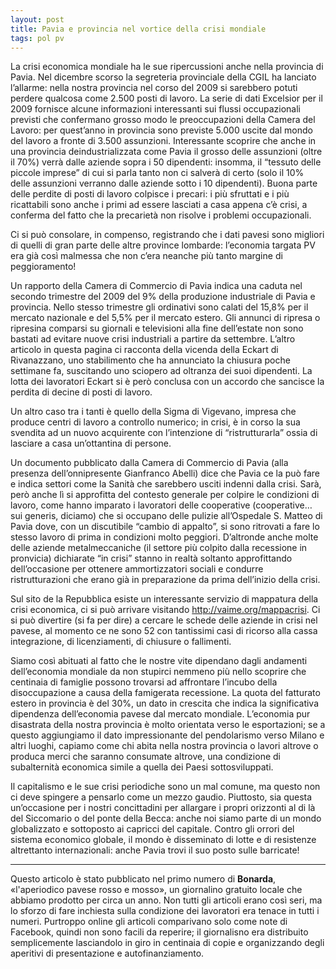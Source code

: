 ```yaml
---
layout: post
title: Pavia e provincia nel vortice della crisi mondiale
tags: pol pv
---
```

La crisi economica mondiale ha le sue ripercussioni anche nella provincia di Pavia. Nel dicembre scorso la segreteria provinciale della CGIL ha lanciato l’allarme: nella nostra provincia nel corso del 2009 si sarebbero potuti perdere qualcosa come 2.500 posti di lavoro. La serie di dati Excelsior per il 2009 fornisce alcune informazioni interessanti sui flussi occupazionali previsti che confermano grosso modo le preoccupazioni della Camera del Lavoro: per quest’anno in provincia sono previste 5.000 uscite dal mondo del lavoro a fronte di 3.500 assunzioni. Interessante scoprire che anche in una provincia deindustrializzata come Pavia il grosso delle assunzioni (oltre il 70%) verrà dalle aziende sopra i 50 dipendenti: insomma, il “tessuto delle piccole imprese” di cui si parla tanto non ci salverà di certo (solo il 10% delle assunzioni verranno dalle aziende sotto i 10 dipendenti). Buona parte delle perdite di posti di lavoro colpisce i precari: i più sfruttati e i più ricattabili sono anche i primi ad essere lasciati a casa appena c’è crisi, a conferma del fatto che la precarietà non risolve i problemi occupazionali.

Ci si può consolare, in compenso, registrando che i dati pavesi sono migliori di quelli di gran parte delle altre province lombarde: l’economia targata PV era già così malmessa che non c’era neanche più tanto margine di peggioramento!

Un rapporto della Camera di Commercio di Pavia indica una caduta nel secondo trimestre del 2009 del 9% della produzione industriale di Pavia e provincia. Nello stesso trimestre gli ordinativi sono calati del 15,8% per il mercato nazionale e del 5,5% per il mercato estero. Gli annunci di ripresa o ripresina comparsi su giornali e televisioni alla fine dell’estate non sono bastati ad evitare nuove crisi industriali a partire da settembre. L’altro articolo in questa pagina ci racconta della vicenda della Eckart di Rivanazzano, uno stabilimento che ha annunciato la chiusura poche settimane fa, suscitando uno sciopero ad oltranza dei suoi dipendenti. La lotta dei lavoratori Eckart si è però conclusa con un accordo che sancisce la perdita di decine di posti di lavoro.

Un altro caso tra i tanti è quello della Sigma di Vigevano, impresa che produce centri di lavoro a controllo numerico; in crisi, è in corso la sua svendita ad un nuovo acquirente con l’intenzione di “ristrutturarla” ossia di lasciare a casa un’ottantina di persone.

Un documento pubblicato dalla Camera di Commercio di Pavia (alla presenza dell’onnipresente Gianfranco Abelli) dice che Pavia ce la può fare e indica settori come la Sanità che sarebbero usciti indenni dalla crisi. Sarà, però anche lì si approfitta del contesto generale per colpire le condizioni di lavoro, come hanno imparato i lavoratori delle cooperative (cooperative… sui generis, diciamo) che si occupano delle pulizie all’Ospedale S. Matteo di Pavia dove, con un discutibile “cambio di appalto”, si sono ritrovati a fare lo stesso lavoro di prima in condizioni molto peggiori. D’altronde anche molte delle aziende metalmeccaniche (il settore più colpito dalla recessione in pronvicia) dichiarate “in crisi” stanno in realtà soltanto approfittando dell’occasione per ottenere ammortizzatori sociali e condurre ristrutturazioni che erano già in preparazione da prima dell’inizio della crisi.

Sul sito de la Repubblica esiste un interessante servizio di mappatura della crisi economica, ci si può arrivare visitando http://vaime.org/mappacrisi. Ci si può divertire (si fa per dire) a cercare le schede delle aziende in crisi nel pavese, al momento ce ne sono 52 con tantissimi casi di ricorso alla cassa integrazione, di licenziamenti, di chiusure o fallimenti.

Siamo così abituati al fatto che le nostre vite dipendano dagli andamenti dell’economia mondiale da non stupirci nemmeno più nello scoprire che centinaia di famiglie possono trovarsi ad affrontare l’incubo della disoccupazione a causa della famigerata recessione. La quota del fatturato estero in provincia è del 30%, un dato in crescita che indica la significativa dipendenza dell’economia pavese dal mercato mondiale. L’economia pur disastrata della nostra provincia è molto orientata verso le esportazioni; se a questo aggiungiamo il dato impressionante del pendolarismo verso Milano e altri luoghi, capiamo come chi abita nella nostra provincia o lavori altrove o produca merci che saranno consumate altrove, una condizione di subalternità economica simile a quella dei Paesi sottosviluppati.

Il capitalismo e le sue crisi periodiche sono un mal comune, ma questo non ci deve spingere a pensarlo come un mezzo gaudio. Piuttosto, sia questa un’occasione per i nostri concittadini per allargare i propri orizzonti al di là del Siccomario o del ponte della Becca: anche noi siamo parte di un mondo globalizzato e sottoposto ai capricci del capitale. Contro gli orrori del sistema economico globale, il mondo è disseminato di lotte e di resistenze altrettanto internazionali: anche Pavia trovi il suo posto sulle barricate!

***

Questo articolo è stato pubblicato nel primo numero di **Bonarda**, «l'aperiodico pavese rosso e mosso», un giornalino gratuito locale che abbiamo prodotto per circa un anno. Non tutti gli articoli erano così seri, ma lo sforzo di fare inchiesta sulla condizione dei lavoratori era tenace in tutti i numeri. Purtroppo online gli articoli comparivano solo come note di Facebook, quindi non sono facili da reperire; il giornalisno era distribuito semplicemente lasciandolo in giro in centinaia di copie e organizzando degli aperitivi di presentazione e autofinanziamento.